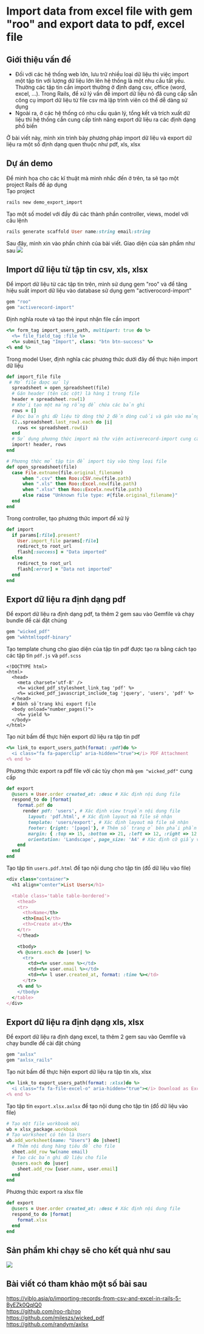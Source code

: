 # Import data from excel file with gem "roo" and export data to pdf, excel file
## Giới thiệu vấn đề
- Đối với các hệ thống web lớn, lưu trữ nhiều loại dữ liệu thì việc import một tập tin với lượng dữ liệu lớn lên hệ thống là một nhu cầu tất yếu. Thường các tập tin cần import thường ở định dạng csv, office (word, excel, ...). Trong Rails, để xử lý vấn đề import dữ liệu nó đã cung cấp sẵn công cụ import dữ liệu từ file csv mà lập trình viên có thể dễ dàng sử dụng
- Ngoài ra, ở các hệ thống có nhu cầu quản lý, tổng kết và trích xuất dữ liệu thì hệ thống cần cung cấp tính năng export dữ liệu ra các định dạng phổ biến

Ở bài viết này, mình xin trình bày phương pháp import dữ liệu và export dữ liệu ra một số định dạng quen thuộc như pdf, xls, xlsx
## Dự án demo
Để minh họa cho các kĩ thuật mà mình nhắc đến ở trên, ta sẽ tạo một project Rails để áp dụng <br>
Tạo project  
```ruby
rails new demo_export_import
```
Tạo một số model với đầy đủ các thành phần controller, views, model với câu lệnh<br>
```ruby
rails generate scaffold User name:string email:string
```
Sau đây, mình xin vào phần chính của bài viết. Giao diện của sản phẩm như sau
![](https://images.viblo.asia/edf2c2df-f2c8-4c38-bc48-7e4ceebeda04.png)
## Import dữ liệu từ tập tin csv, xls, xlsx
Để import dữ liệu từ các tập tin trên, mình sử dụng gem "roo" và để tăng hiệu suất import dữ liệu vào database sử dụng gem "activerocord-import" <br>
```ruby
gem "roo"
gem "activerecord-import"
```
Định nghĩa route và tạo thẻ input nhận file cần import
```ruby
<%= form_tag import_users_path, multipart: true do %>
  <%= file_field_tag :file %>
  <%= submit_tag "Import", class: "btn btn-success" %>
<% end %>
```
Trong model User, định nghĩa các phương thức dưới đây để thực hiện import dữ liệu
```ruby
def import_file file
 # Mở file được xử lý 
  spreadsheet = open_spreadsheet(file)
  # Gán header (tên các cột) là hàng 1 trong file
  header = spreadsheet.row(1)
  # Khởi tạo một mảng rỗng để chứa các bản ghi
  rows = []
  # Đọc bản ghi dữ liệu từ dòng thứ 2 đến dòng cuối và gán vào mảng trên
  (2..spreadsheet.last_row).each do |i|
    rows << spreadsheet.row(i)
  end
  # Sử dụng phương thức import mà thư viện activerecord-import cung cấp để tạo dữ liệu đạt hiệu suất cao
  import! header, rows
end

# Phương thức mở tập tin để import tùy vào từng loại file
def open_spreadsheet(file)
  case File.extname(file.original_filename)
      when ".csv" then Roo::CSV.new(file.path)
      when ".xls" then Roo::Excel.new(file.path)
      when ".xlsx" then Roo::Excelx.new(file.path)
      else raise "Unknown file type: #{file.original_filename}"
  end
end
```
Trong controller, tạo phương thức import để xử lý
```ruby
def import
  if params[:file].present?
    User.import_file params[:file]
    redirect_to root_url
    flash[:success] = "Data imported"
  else
    redirect_to root_url
    flash[:error] = "Data not imported"
  end
end
```
## Export dữ liệu ra định dạng pdf
Để export dữ liệu ra định dạng pdf, ta thêm 2 gem sau vào Gemfile và chạy bundle để cài đặt chúng
```ruby
gem "wicked_pdf"
gem "wkhtmltopdf-binary"
```
Tạo template chung cho giao diện của tập tin pdf được tạo ra bằng cách tạo các tập tin `pdf.js` và `pdf.scss`
```erb
<!DOCTYPE html>
<html>
  <head>
    <meta charset='utf-8' />
    <%= wicked_pdf_stylesheet_link_tag 'pdf' %>
    <%= wicked_pdf_javascript_include_tag 'jquery', 'users', 'pdf' %>
  </head>
  # Đánh số trang khi export file
  <body onload="number_pages()">
    <%= yield %>
  </body>
</html>
```
Tạo nút bấm để thực hiện export dữ liệu ra tập tin pdf
```ruby
<%= link_to export_users_path(format: :pdf)do %>
  <i class="fa fa-paperclip" aria-hidden="true"></i> PDF Attachment
<% end %>
```
Phương thức export ra pdf file với các tùy chọn mà `gem "wicked_pdf"` cung cấp
```ruby
def export
  @users = User.order created_at: :desc # Xác định nội dung file
  respond_to do |format|
    format.pdf do
      render pdf: 'users', # Xác định view truyền nội dung file
        layout: 'pdf.html', # Xác định layout mà file sẽ nhận
        template: 'users/export', # Xác định layout mà file sẽ nhận
        footer: {right: '[page]'}, # Thêm số trang ở bên phải phần footer
        margin: { :top => 15, :bottom => 21, :left => 12, :right => 12 }, # Căn lề cho file
        orientation: 'Landscape', page_size: 'A4' # Xác định cỡ giấy và chiều hiển thị bảng
    end
  end
end
```
Tạo tập tin `users.pdf.html` để tạo nội dung cho tập tin (đổ dữ liệu vào file)
```ruby
<div class="container">
  <h1 align="center">List Users</h1>

  <table class='table table-bordered'>
    <thead>
    <tr>
      <th>Name</th>
      <th>Email</th>
      <th>Create at</th>
    </tr>
    </thead>

    <tbody>
    <% @users.each do |user| %>
      <tr>
        <td><%= user.name %></td>
        <td><%= user.email %></td>
        <td><%= l user.created_at, format: :time %></td>
      </tr>
    <% end %>
    </tbody>
  </table>
</div>
```
## Export dữ liệu ra định dạng xls, xlsx
Để export dữ liệu ra định dạng excel, ta thêm 2 gem sau vào Gemfile và chạy bundle để cài đặt chúng
```ruby
gem "axlsx"
gem "axlsx_rails"
```
Tạo nút bấm để thực hiện export dữ liệu ra tập tin xls, xlsx
```ruby
<%= link_to export_users_path(format: :xlsx)do %>
  <i class="fa fa-file-excel-o" aria-hidden="true"></i> Download as Excel
<% end %>
```
Tạo tập tin `export.xlsx.axlsx` để tạo nội dung cho tập tin (đổ dữ liệu vào file)
```ruby
# Tạo một file workbook mới
wb = xlsx_package.workbook
# Tạo worksheet có tên là Users
wb.add_worksheet(name: "Users") do |sheet|
  # Thêm nội dung hàng tiêu để cho file
  sheet.add_row %w(name email)
  # Tạo các bản ghi dữ liệu cho file
  @users.each do |user|
    sheet.add_row [user.name, user.email]
  end
end
```
Phương thức export ra xlsx file
```ruby
def export
  @users = User.order created_at: :desc # Xác định nội dung file
  respond_to do |format|
    format.xlsx
  end
end
```
## Sản phẩm khi chạy sẽ cho kết quả như sau
![](https://images.viblo.asia/9e8d6aae-1815-4254-81a4-b09996a98acd.gif)

## Bài viết có tham khảo một số bài sau
https://viblo.asia/p/importing-records-from-csv-and-excel-in-rails-5-ByEZk0QqlQ0 <br>
https://github.com/roo-rb/roo <br>
https://github.com/mileszs/wicked_pdf <br>
https://github.com/randym/axlsx
